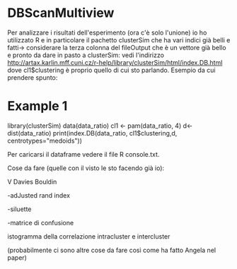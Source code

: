 # DBScanMultiview

Per analizzare i risultati dell'esperimento (ora c'è solo l'unione) io ho utilizzato R e in particolare il 
pachetto clusterSim che ha vari indici già belli e fatti-> considerare la terza colonna del fileOutput che
è un vettore già bello e pronto da dare in pasto a clusterSim: vedi l'indirizzo
http://artax.karlin.mff.cuni.cz/r-help/library/clusterSim/html/index.DB.html dove cl1$clustering è proprio quello di cui
sto parlando. Esempio da cui prendere spunto:

# Example 1
library(clusterSim)
data(data_ratio)
cl1 <- pam(data_ratio, 4)
d<-dist(data_ratio)
print(index.DB(data_ratio, cl1$clustering,d, centrotypes="medoids"))

Per caricarsi il dataframe vedere il file R console.txt.

Cose da fare (quelle con il visto le sto facendo già io):

V Davies Bouldin

-adJusted rand index

-siluette

-matrice di confusione

istogramma della correlazione intracluster e intercluster

(probabilmente ci sono altre cose da fare così come ha fatto Angela nel paper)




